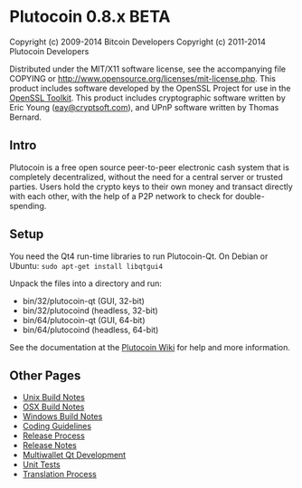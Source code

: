 Plutocoin 0.8.x BETA
====================

Copyright (c) 2009-2014 Bitcoin Developers
Copyright (c) 2011-2014 Plutocoin Developers

Distributed under the MIT/X11 software license, see the accompanying
file COPYING or http://www.opensource.org/licenses/mit-license.php.
This product includes software developed by the OpenSSL Project for use in the [OpenSSL Toolkit](http://www.openssl.org/). This product includes
cryptographic software written by Eric Young ([eay@cryptsoft.com](mailto:eay@cryptsoft.com)), and UPnP software written by Thomas Bernard.


Intro
---------------------
Plutocoin is a free open source peer-to-peer electronic cash system that is
completely decentralized, without the need for a central server or trusted
parties.  Users hold the crypto keys to their own money and transact directly
with each other, with the help of a P2P network to check for double-spending.


Setup
---------------------
You need the Qt4 run-time libraries to run Plutocoin-Qt. On Debian or Ubuntu:
	`sudo apt-get install libqtgui4`

Unpack the files into a directory and run:

- bin/32/plutocoin-qt (GUI, 32-bit)
- bin/32/plutocoind (headless, 32-bit)
- bin/64/plutocoin-qt (GUI, 64-bit)
- bin/64/plutocoind (headless, 64-bit)

See the documentation at the [Plutocoin Wiki](http://plutocoin.info)
for help and more information.


Other Pages
---------------------
- [Unix Build Notes](build-unix.md)
- [OSX Build Notes](build-osx.md)
- [Windows Build Notes](build-msw.md)
- [Coding Guidelines](coding.md)
- [Release Process](release-process.md)
- [Release Notes](release-notes.md)
- [Multiwallet Qt Development](multiwallet-qt.md)
- [Unit Tests](unit-tests.md)
- [Translation Process](translation_process.md)
